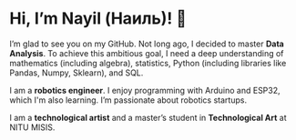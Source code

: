 # Hi, I’m Nayil (Наиль)! 👋

I’m glad to see you on my GitHub.
Not long ago, I decided to master **Data Analysis**. To achieve this ambitious goal, I need a deep understanding of mathematics (including algebra), statistics, Python (including libraries like Pandas, Numpy, Sklearn), and SQL. 

I am a **robotics engineer**. I enjoy programming with Arduino and ESP32, which I'm also learning. I’m passionate about robotics startups.

I am a **technological artist** and a master’s student in **Technological Art** at NITU MISIS.

